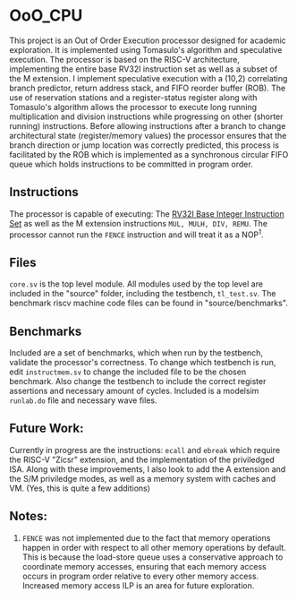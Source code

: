 # OoO_CPU
This project is an Out of Order Execution processor designed for academic exploration. It is implemented using Tomasulo's algorithm and speculative execution. The processor is based on the RISC-V architecture, implementing the entire base RV32I instruction set as well as a subset of the M extension. I implement speculative execution with a (10,2) correlating branch predictor, return address stack, and FIFO reorder buffer (ROB). The use of reservation stations and a register-status register along with Tomasulo's algorithm allows the processor to execute long running multiplication and division instructions while progressing on other (shorter running) instructions. Before allowing instructions after a branch to change architectural state (register/memory values) the processor ensures that the branch direction or jump location was correctly predicted, this process is facilitated by the ROB which is implemented as a synchronous circular FIFO queue which holds instructions to be committed in program order. 

## Instructions
The processor is capable of executing: The [RV32I Base Integer Instruction Set](https://riscv-software-src.github.io/riscv-unified-db/manual/html/isa/isa_20240411/chapters/rv32.html) as well as the M extension instructions `MUL, MULH, DIV, REMU`. The processor cannot run the `FENCE` instruction and will treat it as a NOP<sup>1</sup>. 

## Files
`core.sv` is the top level module. All modules used by the top level are included in the "source" folder, including the testbench, `tl_test.sv`.
The benchmark riscv machine code files can be found in "source/benchmarks".

## Benchmarks
Included are a set of benchmarks, which when run by the testbench, validate the processor's correctness. To change which testbench is run, edit `instructmem.sv` to change the included file to be the chosen benchmark. Also change the testbench to include the correct register assertions and necessary amount of cycles. Included is a modelsim `runlab.do` file and necessary wave files.

## Future Work:
Currently in progress are the instructions: `ecall` and `ebreak` which require the RISC-V "Zicsr" extension, and the implementation of the priviledged ISA. Along with these improvements, I also look to add the A extension and the S/M priviledge modes, as well as a memory system with caches and VM. (Yes, this is quite a few additions)

## Notes:
1. `FENCE` was not implemented due to the fact that memory operations happen in order with respect to all other memory operations by default. This is because the load-store queue uses a conservative approach to coordinate memory accesses, ensuring that each memory access occurs in program order relative to every other memory access. Increased memory access ILP is an area for future exploration.
